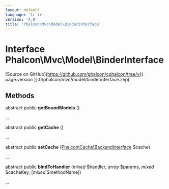 ```yaml
---
layout: default
language: 'tr-tr'
version: '4.0'
title: 'Phalcon\Mvc\Model\BinderInterface'
---
```

# Interface **Phalcon\Mvc\Model\BinderInterface**

[Source on GitHub](https://github.com/phalcon/cphalcon/tree/v{{ page.version }}.0/phalcon/mvc/model/binderinterface.zep)

## Methods

abstract public **getBoundModels** ()

...

abstract public **getCache** ()

...

abstract public **setCache** ([Phalcon\Cache\BackendInterface](Phalcon_Cache_BackendInterface) $cache)

...

abstract public **bindToHandler** (*mixed* $handler, *array* $params, *mixed* $cacheKey, [*mixed* $methodName])

...